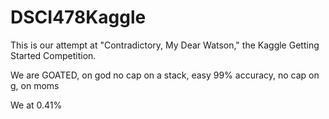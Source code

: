 # DSCI478Kaggle

This is our attempt at "Contradictory, My Dear Watson," the Kaggle Getting Started Competition.



We are GOATED, on god no cap on a stack, easy 99% accuracy, no cap on g, on moms



We at 0.41%

